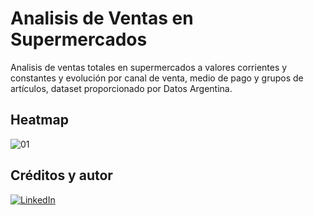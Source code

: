 # Analisis de Ventas en Supermercados

Analisis de ventas totales en supermercados a valores corrientes y constantes y evolución por canal de venta, medio de pago y grupos de artículos, dataset proporcionado
por Datos Argentina.

## Heatmap
![01](https://user-images.githubusercontent.com/94582879/165873901-b8c7b1cb-e340-42ec-8227-66221325336f.jpg)


## Créditos y autor
[![LinkedIn](https://img.shields.io/badge/LinkedIn-Nestor_Diaz-0077B5?style=for-the-badge&logo=linkedin&logoColor=white&labelColor=101010)](https://www.linkedin.com/in/contadornestordiaz/)
